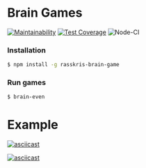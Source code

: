 # Brain Games

[![Maintainability](https://api.codeclimate.com/v1/badges/a99a88d28ad37a79dbf6/maintainability)](https://codeclimate.com/github/codeclimate/codeclimate/maintainability)
[![Test Coverage](https://api.codeclimate.com/v1/badges/a99a88d28ad37a79dbf6/test_coverage)](https://codeclimate.com/github/codeclimate/codeclimate/test_coverage)
![Node-CI](https://github.com/Rasskris/frontend-project-lvl1/workflows/Node-CI/badge.svg?branch=master)

### Installation
```sh
$ npm install -g rasskris-brain-game
```
### Run games
```sh
$ brain-even
```

# Example
[![asciicast](https://asciinema.org/a/4rCK6OOx3J9IQ479HrUQoImzh.svg)](https://asciinema.org/a/4rCK6OOx3J9IQ479HrUQoImzh)

[![asciicast](https://asciinema.org/a/QlsRK2ZsbDwE9xdjkXzaA1OMg.svg)](https://asciinema.org/a/QlsRK2ZsbDwE9xdjkXzaA1OMg)